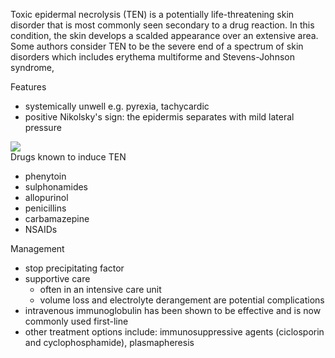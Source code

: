 Toxic epidermal necrolysis (TEN) is a potentially life\-threatening skin disorder that is most commonly seen secondary to a drug reaction. In this condition, the skin develops a scalded appearance over an extensive area. Some authors consider TEN to be the severe end of a spectrum of skin disorders which includes erythema multiforme and Stevens\-Johnson syndrome,  
  
Features  
* systemically unwell e.g. pyrexia, tachycardic
* positive Nikolsky's sign: the epidermis separates with mild lateral pressure

  
[![](https://d32xxyeh8kfs8k.cloudfront.net/images_Passmedicine/ddd930.jpg)](https://d32xxyeh8kfs8k.cloudfront.net/images_Passmedicine/ddd930b.jpg)  
Drugs known to induce TEN  
* phenytoin
* sulphonamides
* allopurinol
* penicillins
* carbamazepine
* NSAIDs

  
Management  
* stop precipitating factor
* supportive care
	+ often in an intensive care unit
	+ volume loss and electrolyte derangement are potential complications
* intravenous immunoglobulin has been shown to be effective and is now commonly used first\-line
* other treatment options include: immunosuppressive agents (ciclosporin and cyclophosphamide), plasmapheresis
